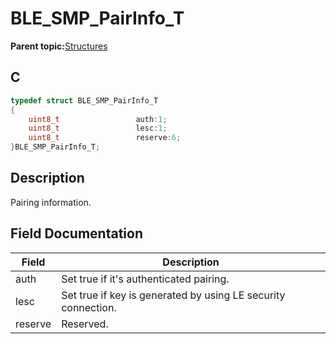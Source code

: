 # BLE\_SMP\_PairInfo\_T

**Parent topic:**[Structures](GUID-636B185D-E80D-4839-A443-EF1750F1D2B1.md)

## C

```c
typedef struct BLE_SMP_PairInfo_T
{
    uint8_t                 auth:1;
    uint8_t                 lesc:1;
    uint8_t                 reserve:6;
}BLE_SMP_PairInfo_T;
```

## Description

Pairing information.

## Field Documentation

|Field|Description|
|-----|-----------|
|auth|Set true if it's authenticated pairing.|
|lesc|Set true if key is generated by using LE security connection.|
|reserve|Reserved.|

